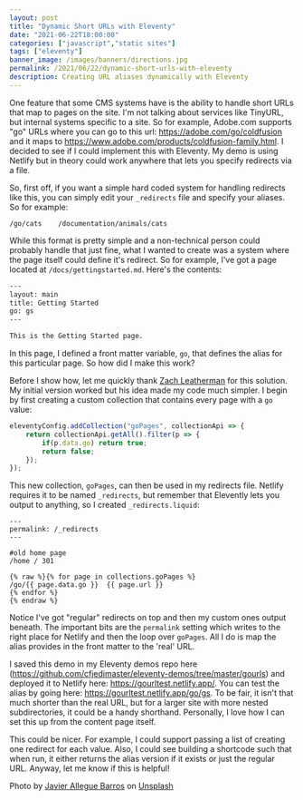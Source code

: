 ```yaml
---
layout: post
title: "Dynamic Short URLs with Eleventy"
date: "2021-06-22T18:00:00"
categories: ["javascript","static sites"]
tags: ["eleventy"]
banner_image: /images/banners/directions.jpg
permalink: /2021/06/22/dynamic-short-urls-with-eleventy
description: Creating URL aliases dynamically with Eleventy
---
```


One feature that some CMS systems have is the ability to handle short URLs that map to pages on the site. I'm not talking about services like TinyURL, but internal systems specific to a site. So for example, Adobe.com supports "go" URLs where you can go to this url: <https://adobe.com/go/coldfusion> and it maps to <https://www.adobe.com/products/coldfusion-family.html>. I decided to see if I could implement this with Eleventy. My demo is using Netlify but in theory could work anywhere that lets you specify redirects via a file. 

So, first off, if you want a simple hard coded system for handling redirects like this, you can simply edit your `_redirects` file and specify your aliases. So for example:

```
/go/cats	/documentation/animals/cats
```

While this format is pretty simple and a non-technical person could probably handle that just fine, what I wanted to create was a system where the page itself could define it's redirect. So for example, I've got a page located at `/docs/gettingstarted.md`. Here's the contents:

```html
---
layout: main
title: Getting Started
go: gs
---

This is the Getting Started page.
```

In this page, I defined a front matter variable, `go`, that defines the alias for this particular page. So how did I make this work?

Before I show how, let me quickly thank [Zach Leatherman](https://twitter.com/zachleat) for this solution. My initial version worked but his idea made my code much simpler. I begin by first creating a custom collection that contains every page with a `go` value:

```js
eleventyConfig.addCollection("goPages", collectionApi => {
	return collectionApi.getAll().filter(p => {
		if(p.data.go) return true;
		return false;
	});
});
```

This new collection, `goPages`, can then be used in my redirects file. Netlify requires it to be named `_redirects`, but remember that Elevently lets you output to anything, so I created `_redirects.liquid`:

```
---
permalink: /_redirects
---

#old home page
/home / 301

{% raw %}{% for page in collections.goPages %}
/go/{{ page.data.go }}	{{ page.url }}
{% endfor %}
{% endraw %}
```

Notice I've got "regular" redirects on top and then my custom ones output beneath. The important bits are the `permalink` setting which writes to the right place for Netlify and then the loop over `goPages`. All I do is map the alias provides in the front matter to the 'real' URL. 

I saved this demo in my Eleventy demos repo here (<https://github.com/cfjedimaster/eleventy-demos/tree/master/gourls>) and deployed it to Netlify here: <https://gourltest.netlify.app/>. You can test the alias by going here: <https://gourltest.netlify.app/go/gs>. To be fair, it isn't that much shorter than the real URL, but for a larger site with more nested subdirectories, it could be a handy shorthand. Personally, I love how I can set this up from the content page itself.

This could be nicer. For example, I could support passing a list of creating one redirect for each value. Also, I could see building a shortcode such that when run, it either returns the alias version if it exists or just the regular URL. Anyway, let me know if this is helpful!

Photo by <a href="https://unsplash.com/@soymeraki?utm_source=unsplash&utm_medium=referral&utm_content=creditCopyText">Javier Allegue Barros</a> on <a href="https://unsplash.com/s/photos/directions?utm_source=unsplash&utm_medium=referral&utm_content=creditCopyText">Unsplash</a>
  